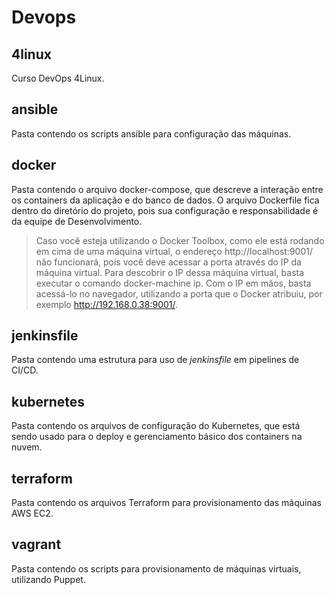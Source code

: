 # Devops

## 4linux
Curso DevOps 4Linux.

## ansible

Pasta contendo os scripts ansible para configuração das máquinas.

## docker

Pasta contendo o arquivo docker-compose, que descreve a interação entre os containers da aplicação e do banco de dados. O arquivo Dockerfile fica dentro do diretório do projeto, pois sua configuração e responsabilidade é da equipe de Desenvolvimento.

>Caso você esteja utilizando o Docker Toolbox, como ele está rodando em cima de uma máquina virtual, o endereço http://localhost:9001/ não funcionará, pois você deve acessar a porta através do IP da máquina virtual. Para descobrir o IP dessa máquina virtual, basta executar o comando docker-machine   ip. Com o IP em mãos, basta acessá-lo no navegador, utilizando a porta que o Docker atribuiu, por exemplo http://192.168.0.38:9001/.

## jenkinsfile

Pasta contendo uma estrutura para uso de *jenkinsfile* em pipelines de CI/CD.

## kubernetes

Pasta contendo os arquivos de configuração do Kubernetes, que está sendo usado para o deploy e gerenciamento básico dos containers na nuvem.

## terraform

Pasta contendo os arquivos Terraform para provisionamento das mãquinas AWS EC2.

## vagrant

Pasta contendo os scripts para provisionamento de máquinas virtuais, utilizando Puppet.
